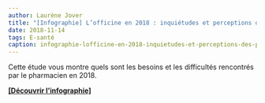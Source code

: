 ```yaml
---
author: Laurène Jover
title: "[Infographie] L’officine en 2018 : inquiétudes et perceptions des pharmaciens"
date: 2018-11-14
tags: E-santé
caption: infographie-lofficine-en-2018-inquietudes-et-perceptions-des-pharmaciens.webp
---
```


Cette étude vous montre quels sont les besoins et les difficultés rencontrés par le pharmacien en 2018.

**[[Découvrir l’infographie]](https://create.piktochart.com/output/31657643-kg-etat-des-lieux-de-l-officine-en-2018)**
